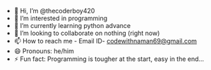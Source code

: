 - 👋 Hi, I’m @thecoderboy420
- 👀 I’m interested in programming
- 🌱 I’m currently learning python advance
- 💞️ I’m looking to collaborate on nothing (right now)
- 📫 How to reach me - Email ID- codewithnaman69@gmail.com
- 😄 Pronouns: he/him
- ⚡ Fun fact: Programming is tougher at the start, easy in the end...

<!---
thecoderboy420/thecoderboy420 is a ✨ special ✨ repository because its `README.md` (this file) appears on your GitHub profile.
You can click the Preview link to take a look at your changes.
--->
